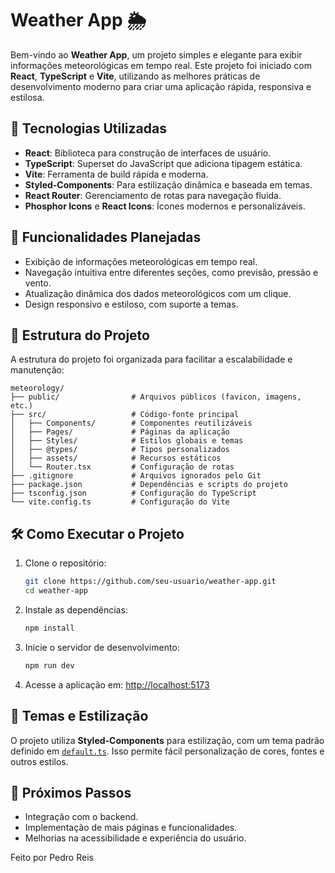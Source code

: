 # Weather App 🌦️

Bem-vindo ao **Weather App**, um projeto simples e elegante para exibir informações meteorológicas em tempo real. Este projeto foi iniciado com **React**, **TypeScript** e **Vite**, utilizando as melhores práticas de desenvolvimento moderno para criar uma aplicação rápida, responsiva e estilosa.

## 🚀 Tecnologias Utilizadas

- **React**: Biblioteca para construção de interfaces de usuário.
- **TypeScript**: Superset do JavaScript que adiciona tipagem estática.
- **Vite**: Ferramenta de build rápida e moderna.
- **Styled-Components**: Para estilização dinâmica e baseada em temas.
- **React Router**: Gerenciamento de rotas para navegação fluida.
- **Phosphor Icons** e **React Icons**: Ícones modernos e personalizáveis.

## 🌟 Funcionalidades Planejadas

- Exibição de informações meteorológicas em tempo real.
- Navegação intuitiva entre diferentes seções, como previsão, pressão e vento.
- Atualização dinâmica dos dados meteorológicos com um clique.
- Design responsivo e estiloso, com suporte a temas.

## 📂 Estrutura do Projeto

A estrutura do projeto foi organizada para facilitar a escalabilidade e manutenção:

```
meteorology/
├── public/                # Arquivos públicos (favicon, imagens, etc.)
├── src/                   # Código-fonte principal
│   ├── Components/        # Componentes reutilizáveis
│   ├── Pages/             # Páginas da aplicação
│   ├── Styles/            # Estilos globais e temas
│   ├── @types/            # Tipos personalizados
│   ├── assets/            # Recursos estáticos
│   └── Router.tsx         # Configuração de rotas
├── .gitignore             # Arquivos ignorados pelo Git
├── package.json           # Dependências e scripts do projeto
├── tsconfig.json          # Configuração do TypeScript
└── vite.config.ts         # Configuração do Vite
```

## 🛠️ Como Executar o Projeto

1. Clone o repositório:
   ```bash
   git clone https://github.com/seu-usuario/weather-app.git
   cd weather-app
   ```

2. Instale as dependências:
   ```bash
   npm install
   ```

3. Inicie o servidor de desenvolvimento:
   ```bash
   npm run dev
   ```

4. Acesse a aplicação em: [http://localhost:5173](http://localhost:5173)

## 🎨 Temas e Estilização

O projeto utiliza **Styled-Components** para estilização, com um tema padrão definido em [`default.ts`](src/Styles/Themes/default.ts). Isso permite fácil personalização de cores, fontes e outros estilos.

## 📌 Próximos Passos

- Integração com o backend.
- Implementação de mais páginas e funcionalidades.
- Melhorias na acessibilidade e experiência do usuário.


Feito por Pedro Reis
